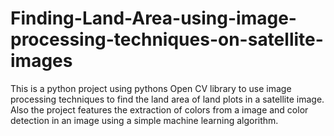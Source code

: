 # Finding-Land-Area-using-image-processing-techniques-on-satellite-images
This is a python project using pythons Open CV library to use image processing techniques to find the land area of land plots in a satellite image. Also the project features the extraction of colors from a image and color detection in an image using a simple machine learning algorithm.
